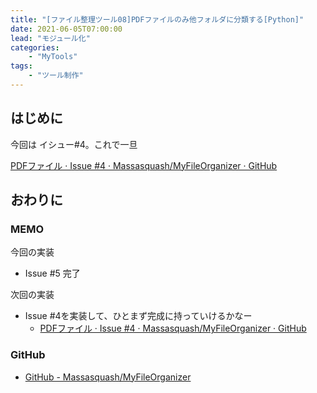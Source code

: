 ```yaml
---
title: "[ファイル整理ツール08]PDFファイルのみ他フォルダに分類する[Python]"
date: 2021-06-05T07:00:00
lead: "モジュール化"
categories: 
    - "MyTools"
tags: 
    - "ツール制作"
---
```


## はじめに
今回は イシュー#4。これで一旦

[PDFファイル · Issue #4 · Massasquash/MyFileOrganizer · GitHub](https://github.com/Massasquash/MyFileOrganizer/issues/4)






## おわりに


### MEMO
今回の実装  
- Issue #5 完了

次回の実装
- Issue #4を実装して、ひとまず完成に持っていけるかなー
  - [PDFファイル · Issue #4 · Massasquash/MyFileOrganizer · GitHub](https://github.com/Massasquash/MyFileOrganizer/issues/4)
　
### GitHub
- [GitHub - Massasquash/MyFileOrganizer](https://github.com/Massasquash/MyFileOrganizer)
